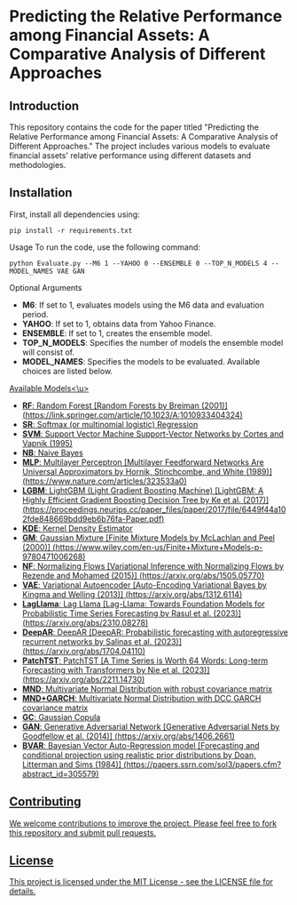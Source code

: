 # Predicting the Relative Performance among Financial Assets: A Comparative Analysis of Different Approaches 

## Introduction
This repository contains the code for the paper titled "Predicting the Relative Performance among Financial Assets: A Comparative Analysis of Different Approaches." The project includes various models to evaluate financial assets' relative performance using different datasets and methodologies.

## Installation
First, install all dependencies using:

```
pip install -r requirements.txt
```

Usage
To run the code, use the following command:

```
python Evaluate.py --M6 1 --YAHOO 0 --ENSEMBLE 0 --TOP_N_MODELS 4 --MODEL_NAMES VAE GAN
```

Optional Arguments

- **M6**: If set to 1, evaluates models using the M6 data and evaluation period.
- **YAHOO**: If set to 1, obtains data from Yahoo Finance.
- **ENSEMBLE**: If set to 1, creates the ensemble model.
- **TOP_N_MODELS**: Specifies the number of models the ensemble model will consist of.
- **MODEL_NAMES**: Specifies the models to be evaluated. Available choices are listed below.
  
<u>Available Models<\u>

- **RF**: Random Forest
[Random Forests by Breiman (2001)] (https://link.springer.com/article/10.1023/A:1010933404324)
- **SR**: Softmax (or multinomial logistic) Regression
- **SVM**: Support Vector Machine
[Support-Vector Networks by Cortes and Vapnik (1995)](https://link.springer.com/article/10.1007/BF00994018)
- **NB**: Naive Bayes
- **MLP**: Multilayer Perceptron
[Multilayer Feedforward Networks Are Universal Approximators by Hornik, Stinchcombe, and White (1989)] (https://www.nature.com/articles/323533a0)
- **LGBM**: LightGBM (Light Gradient Boosting Machine)
[LightGBM: A Highly Efficient Gradient Boosting Decision Tree by Ke et al. (2017)] (https://proceedings.neurips.cc/paper_files/paper/2017/file/6449f44a102fde848669bdd9eb6b76fa-Paper.pdf)
- **KDE**: Kernel Density Estimator
- **GM**: Gaussian Mixture
[Finite Mixture Models by McLachlan and Peel (2000)] (https://www.wiley.com/en-us/Finite+Mixture+Models-p-9780471006268)
- **NF**: Normalizing Flows
[Variational Inference with Normalizing Flows by Rezende and Mohamed (2015)] (https://arxiv.org/abs/1505.05770)
- **VAE**: Variational Autoencoder
[Auto-Encoding Variational Bayes by Kingma and Welling (2013)] (https://arxiv.org/abs/1312.6114)
- **LagLlama**: Lag Llama
[Lag-Llama: Towards Foundation Models for Probabilistic Time Series Forecasting by Rasul et al. (2023)] (https://arxiv.org/abs/2310.08278)
- **DeepAR**: DeepAR
[DeepAR: Probabilistic forecasting with autoregressive recurrent networks by Salinas et al. (2023)] (https://arxiv.org/abs/1704.04110)
- **PatchTST**: PatchTST
[A Time Series is Worth 64 Words: Long-term Forecasting with Transformers by Nie et al. (2023)] (https://arxiv.org/abs/2211.14730)
- **MND**: Multivariate Normal Distribution with robust covariance matrix
- **MND+GARCH**: Multivariate Normal Distribution with DCC GARCH covariance matrix
- **GC**: Gaussian Copula
- **GAN**: Generative Adversarial Network
[Generative Adversarial Nets by Goodfellow et al. (2014)] (https://arxiv.org/abs/1406.2661)
- **BVAR**: Bayesian Vector Auto-Regression model
[Forecasting and conditional projection using realistic prior distributions by Doan, Litterman and Sims (1984)] (https://papers.ssrn.com/sol3/papers.cfm?abstract_id=305579)

## Contributing
We welcome contributions to improve the project. Please feel free to fork this repository and submit pull requests.

## License
This project is licensed under the MIT License - see the LICENSE file for details.
